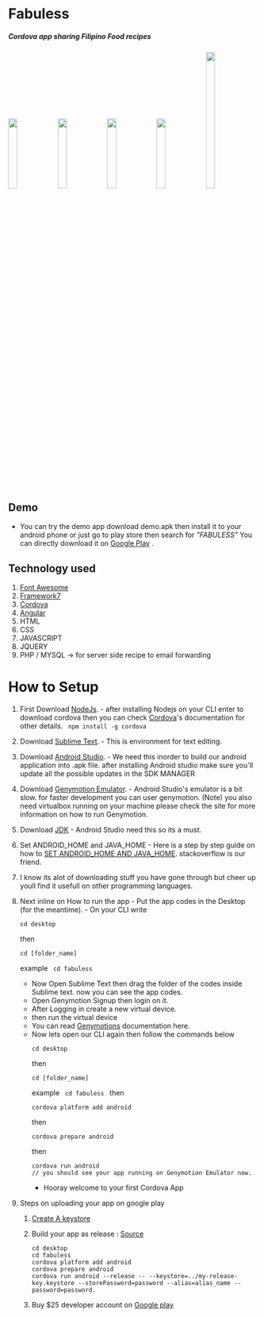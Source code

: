 # Fabuless
##### Cordova app sharing Filipino Food recipes

   
<img src="https://lh3.googleusercontent.com/spM3KkdU2Ppncd2e9hl_c4yzxHUwVu-XdrMjR_7yOaV59r2c9cQ9HQDqj7MxKS8Ha1Q=h900-r" width="19%">
<img src="https://lh3.googleusercontent.com/RoyVmWj59pCtR2V21C3cRSrqfCKe5R95bbnKI0JkkyBDAuuS_yOkbLzULItDsqxLj7k=h900-rw" width="19%">
<img src="https://lh3.googleusercontent.com/K_9nr2LQpBd-dIYmZLZqDIpGj0SnGSnebBL8tNdvv_r34iYt7RvnSGROoonUmXrT7g=h900-rw" width="19%">
<img src="https://lh3.googleusercontent.com/Y63JFNTM18HEmOtkuBWvGojORbNPEBNrr2poqutiLlX_2CMQCaAVzpCdWBF7MYZkjbM=h900-rw" width="19%">
<img src="https://lh3.googleusercontent.com/mV230nnCGaZh0MOjEoZ4JT0zVJf8uK9PgGCRWpUVoLt2pR3adBIzoqYOdIQs1MflHQ=h900-rw" width="19%" height="275px">

## Demo
  - You can try the demo app download demo.apk then install it to your android phone or just go to play store then search for  _"FABULESS"_ You can directly download it on [Google Play](https://play.google.com/store/apps/details?id=com.abenojar.FabUless) .
 
## Technology used
  1. [Font Awesome](http://fontawesome.io/)
  2. [Framework7](https://framework7.io/)
  3. [Cordova](https://cordova.apache.org/)
  4. [Angular](https://angularjs.org/)
  5. HTML
  6. CSS
  7. JAVASCRIPT
  8. JQUERY
  9. PHP / MYSQL -> for server side recipe to email forwarding 

# How to Setup 
  1. First Download [NodeJs](nodejs.org).
    - after installing Nodejs on your CLI enter to download cordova then you can check [Cordova](https://cordova.apache.org/)'s documentation for other details.
    ``` 
      npm install -g cordova
    ``` 
  2. Download [Sublime Text](https://www.sublimetext.com/3).
    - This is environment for text editing. 
    
  3. Download [Android Studio](https://developer.android.com/studio/index.html).
    - We need this inorder to build our android application into .apk file. after installing Android studio make sure you'll update all the possible updates in the SDK MANAGER 
    
  4. Download [Genymotion Emulator](https://www.genymotion.com/).
    - Android Studio's emulator is a bit slow. for faster development you can user genymotion. (Note) you also need virtualbox running on your machine please check the site for more information on how to run Genymotion.
    
  5. Download [JDK](http://www.oracle.com/technetwork/java/javase/downloads/jdk8-downloads-2133151.html)
    - Android Studio need this so its a must.
    
  6. Set ANDROID_HOME and JAVA_HOME 
    - Here is a step by step guide on how to [SET ANDROID_HOME AND JAVA_HOME](http://stackoverflow.com/questions/2619584/how-to-set-java-home-on-windows-7). stackoverflow is our friend.
    
  7. I know its alot of downloading stuff you have gone through but cheer up youll find it usefull on other programming languages.
  
  8. Next inline on How to run the app 
    - Put the app codes in the Desktop (for the meantime).
    - On your CLI write 
        ``` 
        cd desktop
        ``` 
      then 
        ``` 
        cd [folder_name]
        ``` 
      example 
          ``` 
          cd fabuless 
          ``` 
     - Now Open Sublime Text then drag the folder of the codes inside Sublime text. now you can see the app codes.
     - Open Genymotion Signup then login on it.
     - After Logging in create a new virtual device.
     - then run the virtual device
     - You can read [Genymotions](https://docs.genymotion.com/) documentation here.
     - Now lets open our CLI again then follow the commands below
          ``` 
          cd desktop
          ``` 
        then 
          ``` 
          cd [folder_name]
          ``` 
        example 
            ``` 
            cd fabuless 
            ``` 
        then 
          ``` 
          cordova platform add android
          ```
        then 
          ``` 
          cordova prepare android
          ```
         then 
          ``` 
          cordova run android
          // you should see your app running on Genymotion Emulator now.
          ```
        - Hooray welcome to your first Cordova App
    
  9. Steps on uploading your app on google play
     1. [Create A keystore](http://stackoverflow.com/questions/26449512/how-to-create-a-signed-apk-file-using-cordova-command-line-interface)
     
     2. Build your app as release : [Source](https://cordova.apache.org/docs/en/latest/guide/platforms/android/)
          ``` 
          cd desktop
          cd fabuless
          cordova platform add android
          cordova prepare android
          cordova run android --release -- --keystore=../my-release-key.keystore --storePassword=password --alias=alias_name --password=password.
          ```
     
     3. Buy $25 developer account on  [Google play](https://www.linkedin.com/pulse/10-steps-publish-your-first-android-app-google-play-store-karan)
    

 
